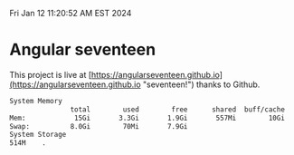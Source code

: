Fri Jan 12 11:20:52 AM EST 2024

# Angular seventeen


This project is live at [https://angularseventeen.github.io](https://angularseventeen.github.io "seventeen!") thanks to Github.

```bash
System Memory
               total        used        free      shared  buff/cache   available
Mem:            15Gi       3.3Gi       1.9Gi       557Mi        10Gi        11Gi
Swap:          8.0Gi        70Mi       7.9Gi
System Storage
514M	.
```
